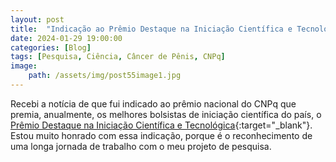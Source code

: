 ```yaml
---
layout: post
title:  "Indicação ao Prêmio Destaque na Iniciação Científica e Tecnológica do CNPq"
date: 2024-01-29 19:00:00
categories: [Blog]
tags: [Pesquisa, Ciência, Câncer de Pênis, CNPq]
image: 
    path: /assets/img/post55image1.jpg
---
```


Recebi a notícia de que fui indicado ao prêmio nacional do CNPq que premia, anualmente, os melhores bolsistas de iniciação científica do país, o [Prêmio Destaque na Iniciação Científica e Tecnológica](https://www.gov.br/cnpq/pt-br/acesso-a-informacao/acoes-e-programas/premios/home-pict){:target="_blank"}. Estou muito honrado com essa indicação, porque é o reconhecimento de uma longa jornada de trabalho com o meu projeto de pesquisa.